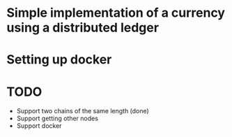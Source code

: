 # Simple implementation of a currency using a distributed ledger

# Setting up docker


# TODO
* Support two chains of the same length (done)
* Support getting other nodes
* Support docker
